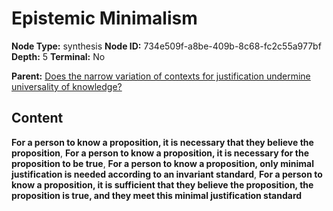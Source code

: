 # Epistemic Minimalism

**Node Type:** synthesis
**Node ID:** 734e509f-a8be-409b-8c68-fc2c55a977bf
**Depth:** 5
**Terminal:** No

**Parent:** [Does the narrow variation of contexts for justification undermine universality of knowledge?](does-the-narrow-variation-of-contexts-for-justification-undermine-universality-of-knowledge-antithesis-04c91c8a-83f2-42d5-9b37-9d647512ac34.md)

## Content

**For a person to know a proposition, it is necessary that they believe the proposition**, **For a person to know a proposition, it is necessary for the proposition to be true**, **For a person to know a proposition, only minimal justification is needed according to an invariant standard**, **For a person to know a proposition, it is sufficient that they believe the proposition, the proposition is true, and they meet this minimal justification standard**
